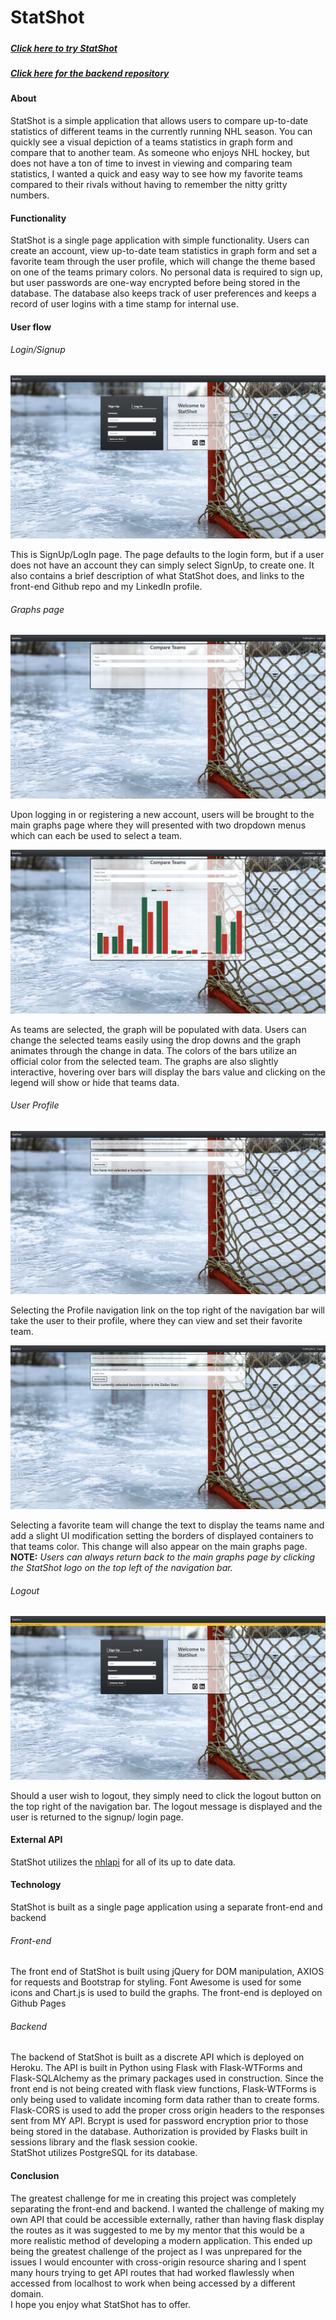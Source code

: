 # **StatShot**  



##### 

##### [Click here to try StatShot](https://herfalerf.github.io/statshot-frontend/)

##### [Click here for the backend repository](https://github.com/herfalerf/statshot-backend)

#### About  

StatShot is a simple application that allows users to compare up-to-date statistics of different teams in the currently running NHL season.  You can quickly see a visual depiction of a teams statistics in graph form and compare that to another team.  As someone who enjoys NHL hockey, but does not have a ton of time to invest in viewing and comparing team statistics, I wanted a quick and easy way to see how my favorite teams compared to their rivals without having to remember the nitty gritty numbers.  


#### Functionality

StatShot is a single page application with simple functionality.  Users can create an account, view up-to-date team statistics in graph form and set a favorite team through the user profile, which will change the theme based on one of the teams primary colors.  No personal data is required to sign up, but user passwords are one-way encrypted before being stored in the database.  The database also keeps track of user preferences and keeps a record of user logins with a time stamp for internal use.  

#### User flow  

###### Login/Signup

![login-reg](https://github.com/herfalerf/statshot-frontend/blob/master/statshot%20images/login-reg.png?raw=true)

This is SignUp/LogIn page.  The page defaults to the login form, but if a user does not have an account they can simply select SignUp, to create one.  It also contains a brief description of what StatShot does, and links to the front-end Github repo and my LinkedIn profile.   

###### Graphs page  

![graphs-main](https://github.com/herfalerf/statshot-frontend/blob/master/statshot%20images/graphs-main.png?raw=true)

Upon logging in or registering a new account, users will be brought to the main graphs page where they will presented with two dropdown menus which can each be used to select a team.

![graphs-demo](https://github.com/herfalerf/statshot-frontend/blob/master/statshot%20images/graphs-demo.png?raw=true)

As teams are selected, the graph will be populated with data.  Users can change the selected teams easily using the drop downs and the graph animates through the change in data.  The colors of the bars utilize an official color from the selected team.  The graphs are also slightly interactive, hovering over bars will display the bars value and clicking on the legend will show or hide that teams data.  

###### User Profile  

![user-main](https://github.com/herfalerf/statshot-frontend/blob/master/statshot%20images/user-main.png?raw=true)

Selecting the Profile navigation link on the top right of the navigation bar will take the user to their profile, where they can view and set their favorite team.

![user-fav](https://github.com/herfalerf/statshot-frontend/blob/master/statshot%20images/user-fav.png?raw=true)

Selecting a favorite team will change the text to display the teams name and add a slight UI modification setting the borders of displayed containers to that teams color.  This change will also appear on the main graphs page.  **NOTE:** *Users can always return back  to the main graphs page by clicking the StatShot logo on the top left of the navigation bar.*

###### Logout  

![logout](https://github.com/herfalerf/statshot-frontend/blob/master/statshot%20images/logout.png?raw=true)

Should a user wish to logout, they simply need to click the logout button on the top right of the navigation bar.  The logout message is displayed and the user is returned to the signup/ login page.

#### External API

StatShot utilizes the [nhlapi](https://gitlab.com/dword4/nhlapi) for all of its up to date data.

#### Technology

StatShot is built as a single page application using a separate front-end and backend

###### Front-end  

The front end of StatShot is built using jQuery for DOM manipulation, AXIOS for requests and Bootstrap for styling.  Font Awesome is used for some icons and Chart.js is used to build the graphs.  The front-end is deployed on Github Pages

###### Backend  

The backend of StatShot is built as a discrete API which is deployed on Heroku.  The API is built in Python using Flask with Flask-WTForms and Flask-SQLAlchemy as the primary packages used in construction.  Since the front end is not being created with flask view functions, Flask-WTForms is only being used to validate incoming form data rather than to create forms.  Flask-CORS is used to add the proper cross origin headers to the responses sent from MY API.  Bcrypt is used for password encryption prior to those being stored in the database.  Authorization is provided by Flasks built in sessions library and the flask session cookie.  
StatShot utilizes PostgreSQL for its database.

#### Conclusion  

The greatest challenge for me in creating this project was completely separating the front-end and backend.  I wanted the challenge of making my own API that could be accessible externally, rather than having flask display the routes as it was suggested to me by my mentor that this would be a more realistic method of developing a modern application.  This ended up being the greatest challenge of the project as I was unprepared for the issues I would encounter with cross-origin resource sharing and I spent many hours trying to get API routes that had worked flawlessly when accessed from localhost to work when being accessed by a different domain.  
I hope you enjoy what StatShot has to offer.

